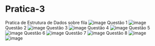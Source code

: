 # Pratica-3
Pratica de Estrutura de Dados sobre fila
![image](https://user-images.githubusercontent.com/103614164/203665595-fc8abd17-2a5d-4723-9648-27791869a6ab.png)
Questão 1
![image](https://user-images.githubusercontent.com/103614164/203665906-55e25d11-f433-4608-a459-6369cbec3103.png)
Questão 2
![image](https://user-images.githubusercontent.com/103614164/203665923-c41d405c-bd58-4726-9ab2-002ce3d19600.png)
Questão 3
![image](https://user-images.githubusercontent.com/103614164/203665947-d1e786d7-e96c-4dad-b4ad-d2b6f3dfeb13.png)
Questão 4
![image](https://user-images.githubusercontent.com/103614164/203665971-143efc24-a629-44db-aea4-ee9ed67c2748.png)
Questão 5
![image](https://user-images.githubusercontent.com/103614164/203665988-04c56d0a-34bf-4fe4-9316-f37caeb380f7.png)
Questão 6
![image](https://user-images.githubusercontent.com/103614164/203666002-8a5c09a6-e54e-4ff8-b2f1-57236bb4664e.png)
Questão 7
![image](https://user-images.githubusercontent.com/103614164/203666027-48f10e54-12d1-477e-8730-9fed6ca79e17.png)
Questão 8
![image](https://user-images.githubusercontent.com/103614164/203666068-243490bc-c9ad-44d3-919a-ceb597bfca61.png)
![image](https://user-images.githubusercontent.com/103614164/203666084-cd9c1f02-b071-4b9d-8dde-5de22267e41f.png)

